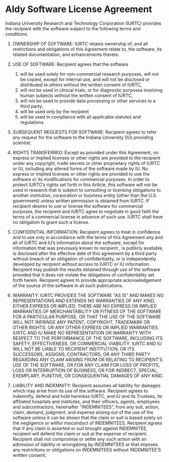# Aldy Software License Agreement

Indiana University Research and Technology Corporation (IURTC) provides the recipient with the software subject to the following terms and conditions.

1. OWNERSHIP OF SOFTWARE:  IURTC retains ownership of, and all restrictions and obligations of this Agreement relate to, the software, its related documentation, and enhancements thereto.

2. USE OF SOFTWARE:  Recipient agrees that the software
    1.  will be used solely for non-commercial research purposes, will not be copied, except for internal use, and will not be disclosed or distributed to others without the written consent of IURTC,
    2.  will not be used in clinical trials, or for diagnostic purposes involving human subjects without the written consent of IURTC,
    3.  will not be used to provide data processing or other services to a third party,
    4.  will be used only by the recipient   
    5.  will be used in compliance with all applicable statutes and regulations.

3.  SUBSEQUENT REQUESTS FOR SOFTWARE:  Recipient agrees to refer any request for the software to the Indiana University (IU) providing scientist.

4.  RIGHTS TRANSFERRED:  Except as provided under this Agreement, no express or implied licenses or other rights are provided to the recipient under any copyright, trade secrets or other proprietary rights of IURTC or IU, including any altered forms of the software made by IU.  No express or implied licenses or other rights are provided to use the software or its modifications for commercial purposes. In order to protect IURTC’s rights set forth in this Article, this software will not be used in research that is subject to consulting or licensing obligations to another institution, corporation or business entity (other than the U.S. government) unless written permission is obtained from IURTC.
If recipient desires to use or license the software for commercial purposes, the recipient and IURTC agree to negotiate in good faith the terms of a commercial license in advance of such use.  IURTC shall have no obligation to grant such a license.

5.  CONFIDENTIAL INFORMATION:  Recipient  agrees to treat in confidence and to use only in accordance with the terms of this Agreement any and all of IURTC and IU’s information about the software, except for information that was previously known to recipient , is publicly available, is disclosed after the effective date of this agreement by a third party without breach of an obligation of confidentiality, or is independently developed by recipient  without access to IURTC or IU  information.  Recipient may publish the results obtained through use of the software provided that it does not violate the obligations of confidentiality set forth herein.  Recipient agrees to provide appropriate acknowledgement of the source of the software in all such publications.

6.  WARRANTY:  IURTC PROVIDES THE SOFTWARE "AS IS" AND MAKES NO REPRESENTATIONS AND EXTENDS NO WARRANTIES OF ANY KIND, EITHER EXPRESS OR IMPLIED.  THERE ARE NO EXPRESS OR IMPLIED WARRANTIES OF MERCHANTABILITY OR FITNESS OF THE SOFTWARE FOR A PARTICULAR PURPOSE, OR THAT THE USE OF THE SOFTWARE WILL NOT INFRINGE ANY PATENT, COPYRIGHT, TRADEMARK OR OTHER RIGHTS, OR ANY OTHER EXPRESS OR IMPLIED WARRANTIES.  IURTC AND IU MAKE NO REPRESENTATION OR WARRANTY WITH RESPECT TO THE PERFORMANCE OF THE SOFTWARE, INCLUDING ITS SAFETY, EFFECTIVENESS, OR COMMERCIAL VIABILITY.  IURTC AND IU WILL NOT BE LIABLE TO RECIPIENT INSTITUTION, OR ITS SUCCESSORS, ASSIGNS, CONTRACTORS, OR ANY THIRD PARTY REGARDING ANY CLAIM ARISING FROM OR RELATING TO RECIPIENT’S USE OF THE SOFTWARE, OR FOR ANY CLAIM FOR LOSS OF PROFITS, LOSS OR INTERRUPTION OF BUSINESS, OR FOR INDIRECT, SPECIAL, EXEMPLARY, PUNITIVE, OR CONSEQUENTIAL DAMAGES OF ANY KIND.

7.  LIABILITY AND INDEMNITY:  Recipient assumes all liability for damages which may arise from its use of the software.  Recipient  agrees to indemnify, defend and hold harmless IURTC, and IU and  its Trustees, its affiliated hospitals and institutes, and their officers, agents, employees and subcontractors, hereinafter “INDEMNITEES”, from any suit, action, claim, demand, judgment, and expense arising out of the use of the software  unless it can be shown that the claim or suit is based solely on the negligence or willful misconduct of INDEMNITEES.  Recipient agrees that if any claim is asserted or suit brought against INDEMNITEE, recipient  will defend the claim or suit at the expense of recipient.  Recipient shall not compromise or settle any such action with an admission of liability or wrongdoing by INDEMNITEES or that imposes any restrictions or obligations on INDEMNITEES without INDEMNITEE’S written consent.  

